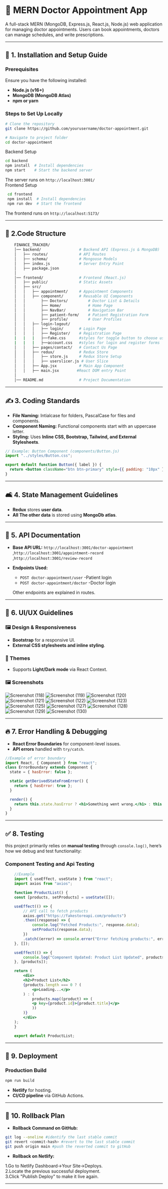   # 🏥 MERN Doctor Appointment App
  A full-stack MERN (MongoDB, Express.js, React.js, Node.js) web application for managing doctor appointments. Users can book appointments, doctors can manage schedules, and write prescriptions. 

  ---

  ## 🚀 1. Installation and Setup Guide  

  ### Prerequisites  
  Ensure you have the following installed:  
  - **Node.js (v16+)**  
  - **MongoDB (MongoDB Atlas)**  
  - **npm or yarn**

  ### Steps to Set Up Locally  
  ```sh
  # Clone the repository
  git clone https://github.com/yourusername/doctor-appointment.git

  # Navigate to project folder
  cd doctor-appointment
  ```
  Backend Setup
  ```sh
  cd backend
  npm install  # Install dependencies
  npm start    # Start the backend server

  ```
  The server runs on `http://localhost:3001/`
  \
 Frontend Setup  
 ```sh
  cd frontend
  npm install  # Install dependencies
  npm run dev  # Start the frontend
 ```
 The frontend runs on `http://localhost:5173/`

  ---

  ## 📁 2.Code Structure  

  ```sh
      FINANCE_TRACKER/
      │── backend/                 # Backend API (Express.js & MongoDB)
      │   ├── routes/              # API Routes
      │   ├── schema/              # Mongoose Models
      │   ├── index.js             # Server Entry Point
      │   ├── package.json
      │
      │── frontend/                # Frontend (React.js)
      │   ├── public/              # Static Assets
      │   ├── src/
      │   │   ├── appointment/     # Appointment Components
      │   │   ├── component/       # Reusable UI Components
      │   │       ├── Doctors/         # Doctor List & Details
      │   │       ├── Home/            # Home Page
      │   │       ├── NavBar/          # Navigation Bar
      │   │       ├── patient-form/    # Patient Registration Form
      │   │       ├── profile/         # User Profiles
      │   │   ├── login-logout/
      │   │   │   ├── login/       # Login Page
      │   │   │   ├── Register/    # Registration Page
      |   |   |   ├──fake.css      #styles for toggle button to choose user or doctor
      |   |   |   ├──account.css   #styles for login and register forms
      │   │   ├── pages/contact/   # Contact Us Page
      │   │   ├── redux/           # Redux Store
      │   │   │   ├── store.js     # Redux Store Setup
      │   │   │   ├── userslicer.js # User Slice
      │   │   ├── App.jsx          # Main App Component
      │   │   ├── main.jsx        #React DOM entry Point
      │
      │── README.md                # Project Documentation


  ```

  ---

  ## ✍️ 3. Coding Standards  

  - **File Naming:** Intialcase for folders, PascalCase for files and components.  
  - **Component Naming:** Functional components start with an uppercase letter.  
  - **Styling:** Uses **Inline CSS, Bootstrap, Tailwind, and External Stylesheets**.  

  ```jsx
  // Example: Button Component (components/Button.js)
  import "../styles/Button.css";

  export default function Button({ label }) {
    return <button className="btn btn-primary" style={{ padding: "10px" }}>{label}</button>;
  }
  ```

  ---

  ## 🛋️ 4. State Management Guidelines  

  - **Redux** stores **user data**.  
  - **All The other data** is stored using **MongoDb atlas**. 
  ---

  ## 🔌 5. API Documentation  

  - **Base API URL:** `http://localhost:3001/doctor-appointment` ,`http://localhost:3001/appointment-record` ,`http://localhost:3001/review-record`
  - **Endpoints Used:**  
    - `POST doctor-appointment/user` -Patient login
    - `POST doctor-appointment/doctor` -Doctor login

    Other endpoints are explained in routes.

  ---

  ## 🎨 6. UI/UX Guidelines  

  ### 🖼️ Design & Responsiveness  
  - **Bootstrap** for a responsive UI.  
  - **External CSS stylesheets and inline styling**.  

  ### 🌃 Themes  
  - Supports **Light/Dark mode** via React Context.  

  ### 🖼 Screenshots  
![Screenshot (118)](https://github.com/user-attachments/assets/4d34213a-733f-48e7-bcfe-558460fad401)
![Screenshot (119)](https://github.com/user-attachments/assets/7aef6dfa-1e9d-4328-9951-8276b0a6e5f4)
![Screenshot (120)](https://github.com/user-attachments/assets/8fc26c01-8c2c-49bd-894f-1a5c9bb20e9c)
![Screenshot (121)](https://github.com/user-attachments/assets/79c72760-4d01-49ae-9d99-4a5e9c3a121d)
![Screenshot (122)](https://github.com/user-attachments/assets/4e5c2292-dda2-4b08-bbb1-54ffcf7bbc1f)
![Screenshot (123)](https://github.com/user-attachments/assets/b0b880f3-a042-473c-b797-1d52001fdb32)
![Screenshot (125)](https://github.com/user-attachments/assets/0d40d49a-3618-4b46-a290-d433a370a683)
![Screenshot (127)](https://github.com/user-attachments/assets/b91856ae-5320-4e1e-8578-22475496f439)
![Screenshot (128)](https://github.com/user-attachments/assets/58ffbab6-092c-46ec-92c6-2cc663d5ab28)
![Screenshot (129)](https://github.com/user-attachments/assets/7c2780dc-9220-4b7b-89a5-1c6d7a061deb)
![Screenshot (130)](https://github.com/user-attachments/assets/b39c7a86-fc21-467f-86d7-b712ebbaf151)



  ---

  ## 🔥 7. Error Handling & Debugging  

  - **React Error Boundaries** for component-level issues.  
  - **API errors** handled with `try/catch`.   

  ```jsx
  //Example of error boundary
  import React, { Component } from "react";
  class ErrorBoundary extends Component {
    state = { hasError: false };

    static getDerivedStateFromError() {
      return { hasError: true };
    }

    render() {
      return this.state.hasError ? <h1>Something went wrong.</h1> : this.props.children;
    }
  }
  ```

  ---

 ## ✅ 8. Testing

this project primarily relies on **manual testing** through `console.log()`, here’s how we debug and test functionality:

### **Component Testing and Api Testing**

```jsx
    //Example
    import { useEffect, useState } from "react";
    import axios from "axios";

    function ProductList() {
    const [products, setProducts] = useState([]);

    useEffect(() => {
        // API call to fetch products
        axios.get("https://fakestoreapi.com/products")
        .then((response) => {
            console.log("Fetched Products:", response.data); 
            setProducts(response.data);
        })
        .catch((error) => console.error("Error fetching products:", error));
    }, []);

    useEffect(() => {
        console.log("Component Updated: Product List Updated", products); // Log component update
    }, [products]);

    return (
        <div>
        <h2>Product List</h2>
        {products.length === 0 ? (
            <p>Loading...</p>
        ) : (
            products.map((product) => (
            <p key={product.id}>{product.title}</p>
            ))
        )}
        </div>
    );
    }

    export default ProductList;
  ```

  ---

  ## 🚀 9. Deployment  

  ### **Production Build**  
  ```sh
  npm run build
  ```
  - **Netlify** for hosting.  
  - **CI/CD pipeline** via GitHub Actions.  

  ---

  ## 🔄 10. Rollback Plan  

  - **Rollback Command on GitHub:**  
  ```sh
  git log --oneline #identify the last stable commit
  git revert <commit-hash> #revert to the last stable commit
  git push origin main #push the reverted commit to gitHub
  ```
  - **Rollback on Netlify:**
  
   1.Go to Netlify Dashboard->Your Site->Deploys.\
   2.Locate the previous successful deployment.\
   3.Click "Publish Deploy" to make it live again.
  
  ---

